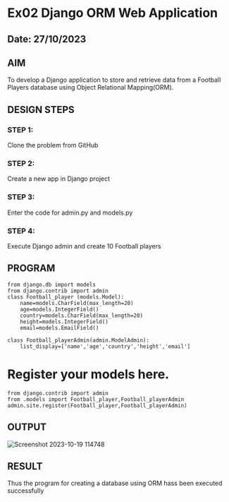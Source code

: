 # Ex02 Django ORM Web Application
## Date: 27/10/2023

## AIM
To develop a Django application to store and retrieve data from a Football Players database using Object Relational Mapping(ORM).

## DESIGN STEPS

### STEP 1:
Clone the problem from GitHub

### STEP 2:
Create a new app in Django project

### STEP 3:
Enter the code for admin.py and models.py

### STEP 4:
Execute Django admin and create 10 Football players

## PROGRAM
```
from django.db import models
from django.contrib import admin
class Football_player (models.Model):
    name=models.CharField(max_length=20)
    age=models.IntegerField()
    country=models.CharField(max_length=20)
    height=models.IntegerField()
    email=models.EmailField()

class Football_playerAdmin(admin.ModelAdmin):
    list_display=['name','age','country','height','email']
```
# Register your models here.
```
from django.contrib import admin
from .models import Football_player,Football_playerAdmin
admin.site.register(Football_player,Football_playerAdmin)

```

## OUTPUT

![Screenshot 2023-10-19 114748](https://github.com/HariharanJayavel/ORM/assets/144870546/853cb75f-0204-4b91-8697-196f9cb6d0be)


## RESULT
Thus the program for creating a database using ORM hass been executed successfully
